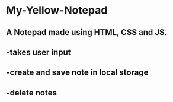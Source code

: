 # My-Yellow-Notepad
## A Notepad made using HTML, CSS and JS.

-takes user input 
-
-create and save note in local storage
-
-delete notes
-
